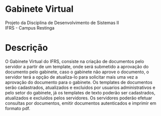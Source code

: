 # Gabinete Virtual
Projeto da Disciplina de Desenvolvimento de Sistemas II<br>
IFRS - Campus Restinga

# Descrição
O Gabinete Virtual do IFRS, consiste na criação de documentos pelo servidor a partir de um template, onde será submetido a aprovação do documento pelo gabinete, caso o gabinete não aprove o documento, o servidor terá a opção de atualiza-lo para solicitar mais uma vez a aprovação do documento para o gabinete. Os templates de documentos serão cadastrados, atualizados e excluidos por usuarios administrativos e pelo setor do gabinete, já os templates de texto poderão ser cadastrados, atualizados e excluidos pelos servidores.	Os servidores poderão efetuar consultas por documentos, emitir documentos autenticados e imprimir em formato pdf.
